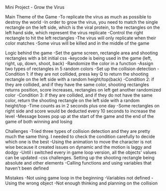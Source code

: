 Mini Project - Grow the Virus

Main Theme of the Game
-To replicate the virus as much as possible to destroy the world
-In order to grow the virus, you need to match the single rectangle on the left side, which is the viral protein, to the rectangles on the left hand side, which represent the virus replicate
-Control the right rectangle to hit the left rectangles
-The virus will only replicate when their color matches
-Some virus will be killed and  in the middle of the game

Logic behind the game
-Set the game screen, rectangle area and shooting rectangles with a bit initial css
-keycode is being used in the game (left, right, up, down, shoot, back)
-Randomize the color in a function
-Assign two types of rectangles in 5 random colors
-Set up the collision detection
-Condition 1: if they are not collided, press key Q to return the shooting rectangle on the left side with a random height/top(back)
-Condition 2: if they are collided, and if they have the same color, shooting rectangles returns position, score increases, rectangles on left get another randomized color
-Condition 3: if they are collided, and if they do not have the same color, return the shooting rectangle  on the left side with a random height/top
-Time counts as in 2 seconds plus one day
-Some rectangles on right side and score would be deducted every 10 seconds to increase the level
-Message boxes pop up at the start of the game and the end of the game of both winning and losing

Challenges
-Tried three types of collision detection and they are pretty much the same thing. I needed to check the condition carefully to decide which one is the best
-Using the animation to move the character is not wise because it created issues on dynamic and the motion is laggy and dodgy
-Until i switched every in game loop version, all the objects' values can be updated
-css challenges. Setting up the shooting rectangle being absolute and other elements
-Calling functions and using variables that haven't been defined

Mistakes
-Not using game loop in the beginning
-Variables not defined
-Using the wrong object
-Not enough thinking and planning on the collision
